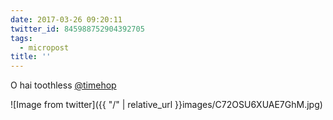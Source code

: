 ```yaml
---
date: 2017-03-26 09:20:11
twitter_id: 845988752904392705
tags:
  - micropost
title: ''
---
```


O hai toothless [@timehop](https://twitter.com/timehop)

![Image from twitter]({{ "/" | relative_url  }}images/C72OSU6XUAE7GhM.jpg)
